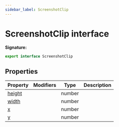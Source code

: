 ```yaml
---
sidebar_label: ScreenshotClip
---
```

# ScreenshotClip interface


**Signature:**

```typescript
export interface ScreenshotClip 
```

## Properties

|  Property | Modifiers | Type | Description |
|  --- | --- | --- | --- |
|  [height](./puppeteer.screenshotclip.height.md) |  | number |  |
|  [width](./puppeteer.screenshotclip.width.md) |  | number |  |
|  [x](./puppeteer.screenshotclip.x.md) |  | number |  |
|  [y](./puppeteer.screenshotclip.y.md) |  | number |  |

